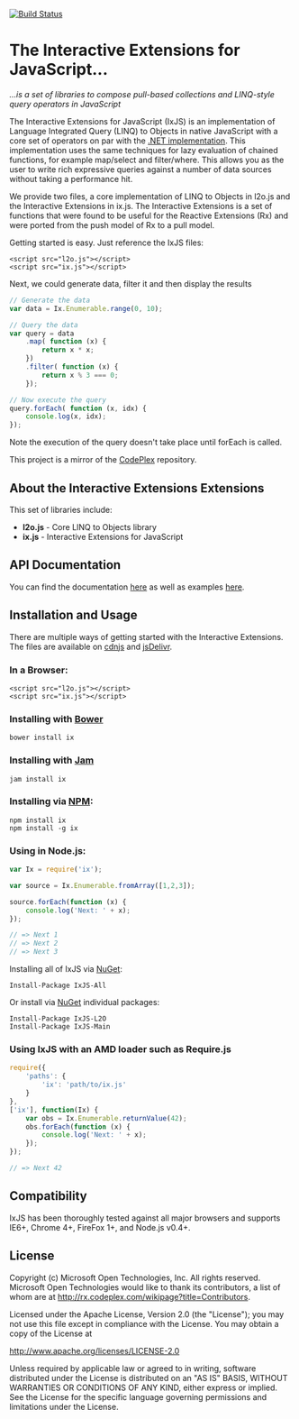 [![Build Status](https://travis-ci.org/Reactive-Extensions/IxJS.png)](https://travis-ci.org/Reactive-Extensions/IxJS)

# The Interactive Extensions for JavaScript... #
*...is a set of libraries to compose pull-based collections and LINQ-style query operators in JavaScript*

The Interactive Extensions for JavaScript (IxJS) is an implementation of Language Integrated Query (LINQ) to Objects in native JavaScript with a core set of operators on par with the [.NET implementation](http://msdn.microsoft.com/en-us/library/vstudio/bb397926.aspx).  This implementation uses the same techniques for lazy evaluation of chained functions, for example map/select and filter/where.  This allows you as the user to write rich expressive queries against a number of data sources without taking a performance hit.  

We provide two files, a core implementation of LINQ to Objects in l2o.js and the Interactive Extensions in ix.js.  The Interactive Extensions is a set of functions that were found to be useful for the Reactive Extensions (Rx) and were ported from the push model of Rx to a pull model.

Getting started is easy.  Just reference the IxJS files:

	<script src="l2o.js"></script>
	<script src="ix.js"></script>

Next, we could generate data, filter it and then display the results
```js
// Generate the data
var data = Ix.Enumerable.range(0, 10);

// Query the data
var query = data
	.map( function (x) {
		return x * x;
	})
	.filter( function (x) {
		return x % 3 === 0;
	});

// Now execute the query
query.forEach( function (x, idx) {
	console.log(x, idx);
});
```
Note the execution of the query doesn't take place until forEach is called.

This project is a mirror of the [CodePlex](http://rx.codeplex.com/) repository.

## About the Interactive Extensions Extensions ##

This set of libraries include:

- **l2o.js** - Core LINQ to Objects library
- **ix.js** - Interactive Extensions for JavaScript

##  API Documentation ##

You can find the documentation [here](https://github.com/Reactive-Extensions/IxJS/tree/master/doc) as well as examples [here](https://github.com/Reactive-Extensions/IxJS/tree/master/examples).

## Installation and Usage ##

There are multiple ways of getting started with the Interactive Extensions.  The files are available on [cdnjs](http://cdnjs.com/) and [jsDelivr](http://www.jsdelivr.com/#!ixjs).

### In a Browser:

    <script src="l2o.js"></script>
    <script src="ix.js"></script>

### Installing with [Bower](http://bower.io/)

	bower install ix

### Installing with [Jam](http://jamjs.org/)
	
	jam install ix

### Installing via [NPM](https://npmjs.org/):

    npm install ix
    npm install -g ix

### Using in Node.js:
```js
var Ix = require('ix');

var source = Ix.Enumerable.fromArray([1,2,3]);

source.forEach(function (x) {
	console.log('Next: ' + x);	
});

// => Next 1 
// => Next 2 
// => Next 3
```
Installing all of IxJS via [NuGet](http://nuget.org/):

    Install-Package IxJS-All

Or install via [NuGet](http://nuget.org/) individual packages:

    Install-Package IxJS-L2O
    Install-Package IxJS-Main

### Using IxJS with an AMD loader such as Require.js
```js
require({
    'paths': {
        'ix': 'path/to/ix.js'
    }
},
['ix'], function(Ix) {
    var obs = Ix.Enumerable.returnValue(42);
    obs.forEach(function (x) { 
    	console.log('Next: ' + x); 
	});
});

// => Next 42 
```
## Compatibility ##

IxJS has been thoroughly tested against all major browsers and supports IE6+, Chrome 4+, FireFox 1+, and Node.js v0.4+. 

## License ##

Copyright (c) Microsoft Open Technologies, Inc.  All rights reserved.
Microsoft Open Technologies would like to thank its contributors, a list
of whom are at http://rx.codeplex.com/wikipage?title=Contributors.

Licensed under the Apache License, Version 2.0 (the "License"); you
may not use this file except in compliance with the License. You may
obtain a copy of the License at

http://www.apache.org/licenses/LICENSE-2.0

Unless required by applicable law or agreed to in writing, software
distributed under the License is distributed on an "AS IS" BASIS,
WITHOUT WARRANTIES OR CONDITIONS OF ANY KIND, either express or
implied. See the License for the specific language governing permissions
and limitations under the License.